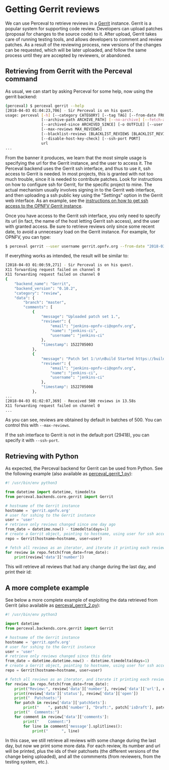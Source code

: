 # Getting Gerrit reviews

We can use Perceval to retrieve reviews in a [Gerrit](https://www.gerritcodereview.com/) instance. Gerrit is a popular system for supporting code review. Developers can upload patches (proposal for changes to the source code) to it. After upload, Gerrit takes care of running testing tools, and allows developers to comment and review patches. As a result of the reviewing process, new versions of the changes can be requested, which will be later uploaded, and follow the same process until they are accepted by reviewers, or abandoned.

## Retrieving from Gerrit with the Perceval command

As usual, we can start by asking Perceval for some help, now using the gerrit backend:

```bash
(perceval) $ perceval gerrit --help
[2018-04-03 01:04:23,706] - Sir Perceval is on his quest.
usage: perceval [-h] [--category CATEGORY] [--tag TAG] [--from-date FROM_DATE]
                [--archive-path ARCHIVE_PATH] [--no-archive] [--fetch-archive]
                [--archived-since ARCHIVED_SINCE] [-o OUTFILE] [--user USER]
                [--max-reviews MAX_REVIEWS]
                [--blacklist-reviews [BLACKLIST_REVIEWS [BLACKLIST_REVIEWS ...]]]
                [--disable-host-key-check] [--ssh-port PORT]
                url
...
```

From the banner it produces, we learn that the most simple usage is specifying the url for the Gerrit instance, and the user to access it. The Perceval backend uses the Gerrit ssh interface, and thus to use it, ssh access to Gerrit is needed. In most projects, this is granted with not too much trouble, since it is needed to contribute patches. Look for instructions on how to configure ssh for Gerrit, for the specific project to mine. The actual mechanism usually involves signing in to the Gerrit web interface, and then uploading a ssh public key using the "Settings" option in the Gerrit web interface. As an example, see the [instructions on how to get ssh access to the OPNFV Gerrit instance](https://gerrit.opnfv.org/gerrit/Documentation/user-upload.html#ssh).

Once you have access to the Gerrit ssh interface, you only need to specify its url (in fact, the name of the host letting Gerrit ssh access), and the user with granted access. Be sure to retrieve reviews only since some recent date, to avoid a unnecesary load on the Gerrit instance. For example, for OPNFV, you can type:

```bash
$ perceval gerrit --user username gerrit.opnfv.org --from-date "2018-03-01"
```

If everything works as intended, the result will be similar to:

```bash
[2018-04-03 01:00:59,271] - Sir Perceval is on his quest.
X11 forwarding request failed on channel 0
X11 forwarding request failed on channel 0
{
    "backend_name": "Gerrit",
    "backend_version": "0.10.2",
    "category": "review",
    "data": {
        "branch": "master",
        "comments": [
            {
                "message": "Uploaded patch set 1.",
                "reviewer": {
                    "email": "jenkins-opnfv-ci@opnfv.org",
                    "name": "jenkins-ci",
                    "username": "jenkins-ci"
                },
                "timestamp": 1522705003
            },
            {
                "message": "Patch Set 1:\n\nBuild Started https://build.opnfv.org/ci/job/opnfv-lint-verify-master/8764/ (1/3)",
                "reviewer": {
                    "email": "jenkins-opnfv-ci@opnfv.org",
                    "name": "jenkins-ci",
                    "username": "jenkins-ci"
                },
                "timestamp": 1522705008
            },
...
[2018-04-03 01:02:07,369] - Received 500 reviews in 13.58s
X11 forwarding request failed on channel 0
...
```

As you can see, reviews are obtained by default in batches of 500. You can control this with `--max-reviews`.

If the ssh interface to Gerrit is not in the default port (29418), you can specify it with `--ssh-port`.

## Retrieving with Python

As expected, the Perceval backend for Gerrit can be used from Python.
See the following example (also available as 
[perceval_gerrit_1.py](scripts/perceval_gerrit_1.py)):

```python
#! /usr/bin/env python3

from datetime import datetime, timedelta
from perceval.backends.core.gerrit import Gerrit

# hostname of the Gerrit instance
hostname = 'gerrit.opnfv.org'
# user for sshing to the Gerrit instance
user = 'user'
# retrieve only reviews changed since one day ago
from_date = datetime.now() - timedelta(days=1)
# create a Gerrit object, pointing to hostname, using user for ssh access
repo = Gerrit(hostname=hostname, user=user)

# fetch all reviews as an iterator, and iterate it printing each review id
for review in repo.fetch(from_date=from_date):
    print(review['data']['number'])
```

This will retrieve all reviews that had any change during the last day, and print their id:

## A more complete example

See below a more complete example of exploiting the data retrieved from Gerrit
(also available as [perceval_gerrit_2.py](scripts/perceval_gerrit_2.py)):

```python
#! /usr/bin/env python3

import datetime
from perceval.backends.core.gerrit import Gerrit

# hostname of the Gerrit instance
hostname = 'gerrit.opnfv.org'
# user for sshing to the Gerrit instance
user = 'user'
# retrieve only reviews changed since this date
from_date = datetime.datetime.now() - datetime.timedelta(days=1)
# create a Gerrit object, pointing to hostname, using user for ssh access
repo = Gerrit(hostname=hostname, user=user)

# fetch all reviews as an iterator, and iterate it printing each review id
for review in repo.fetch(from_date=from_date):
    print("Review:", review['data']['number'], review['data']['url'], end='')
    print(review['data']['status'], review['data']['open'])
    print("  Patchsets:")
    for patch in review['data']['patchSets']:
        print("    ", patch['number'], "Draft:", patch['isDraft'], patch['kind'])
    print("  Comments:")
    for comment in review['data']['comments']:
        print("    Comment:")
        for line in comment['message'].splitlines():
            print("      ", line)
```

In this case, we still retrieve all reviews with some change during the last day, but now we print some more data. For each review, its number and url will be printed, plus the ids of their patchsets (the different versions of the change being uploaded), and all the commments (from reviewers, from the testing system, etc.).
